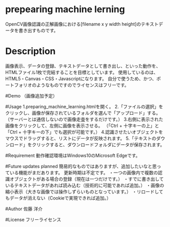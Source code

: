# prepearing machine lerning
OpenCV画像認識の正解画像における[filename x y width height]のテキストデータを書き出すものです。

# Description
画像表示、データの登録、テキストデータとして書き出し、といった動作を、HTMLファイル1枚で完結することを目標としています。
使用しているのは、HTML5・Canvas・CSS・Javascriptになります。
自分で使うため、かつ、ポートフォリオのようなものですのでライセンスはフリーです。

#Demo
（画像追加予定）

#Usage
1.preparing_machine_learning.htmlを開く。
2.「ファイルの選択」をクリックし、画像が保存されているフォルダを選んで「アップロード」する。
（サーバーとは通信しないので画像走査をするだけです。）
3.右側に表示された画像をクリックして、左側に画像を表示させる。
（「Ctrl + 十字キーの上」と「Ctrl + 十字キーの下」でも選択が可能です。）
4.認識させたいオブジェクトをマウスでドラッグすると、リストにデータが反映されます。
5.「テキストのダウンロード」をクリックすると、ダウンロードフォルダにデータが保存されます。

#Requirement
動作確認環境はWindows10のMicrosoft Edgeです。

#Future updates planned
簡易的なものではありますが、追加したいなと思っている機能がまだあります。
更新時期は不定です。
・一つの画像内で複数の認識オブジェクトがある場合の登録（現在は一つだけです。）
・すでに書き出しているテキストデータがあれば読み込む（技術的に可能であれば追加。）
・画像の縮小表示（大きな画像では操作しずらいものとなっています。）
・リロードしてもデータが消えない（Cookieで実現できれば追加。）

#Author
佐藤 洋介

#License
フリーライセンス